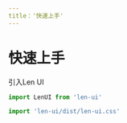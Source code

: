 ```yaml
---
title：'快速上手'
---
```

# 快速上手

引入Len UI


```Javascript
import LenUI from 'len-ui'

import 'len-ui/dist/len-ui.css'
```